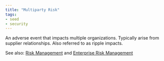 ```yaml
---
title: "Multiparty Risk"
tags:
- seed
- security
---
```


An adverse event that impacts multiple organizations. Typically arise from supplier relationships.  Also referred to as ripple impacts. 

See also: [Risk Management](notes/Risk%20Management.md) and [Enterprise Risk Management](notes/Enterprise%20Risk%20Management.md)
